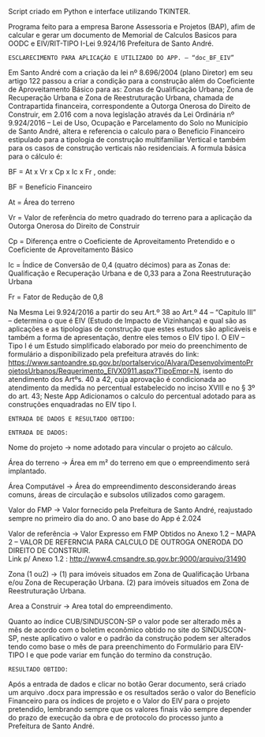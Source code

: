 Script criado em Python e interface utilizando TKINTER.

Programa feito para a empresa Barone Assessoria e Projetos (BAP), afim de calcular e gerar um documento de Memorial de Calculos Basicos para OODC e EIV/RIT-TIPO I-Lei 9.924/16 Prefeitura de Santo André.

	ESCLARECIMENTO PARA APLICAÇÃO E UTILIZADO DO APP. – “doc_BF_EIV”

Em Santo André com a criação da lei nº 8.696/2004 (plano Diretor) em seu artigo 122 passou a criar a condição para a construção além do Coeficiente de Aproveitamento Básico para as: Zonas de Qualificação Urbana; Zona de Recuperação Urbana e Zona de Reestruturação Urbana, chamada de Contrapartida financeira, correspondente a Outorga Onerosa do Direito de Construir, em 2.016 com a nova legislação através da Lei Ordinária nº 9.924/2016 – Lei de Uso, Ocupação e Parcelamento do Solo no Município de Santo André, altera e referencia o calculo para o Beneficio Financeiro estipulado para a tipologia de construção multifamiliar Vertical e também para os casos de construção verticais não residenciais.
A formula básica para o cálculo é:

BF = At x Vr x Cp x Ic x Fr , onde:

BF = 	Benefício Financeiro

At = 	Área do terreno

Vr = 	Valor de referência do metro quadrado do terreno para a aplicação da Outorga Onerosa do Direito de Construir

Cp	= 	Diferença entre o Coeficiente de Aproveitamento Pretendido e o Coeficiente de Aproveitamento Básico

Ic = Índice de Conversão de 0,4 (quatro décimos) para as Zonas de: Qualificação e Recuperação Urbana e de 0,33 para a Zona Reestruturação Urbana

Fr = Fator de Redução de 0,8 



Na Mesma Lei 9.924/2016 a partir do seu Art.º 38 ao Art.º 44 – “Capitulo III” – determina o que é EIV (Estudo de Impacto de Vizinhança) e qual são as aplicações e as tipologias de construção que estes estudos são aplicáveis e também a forma de apresentação, dentre eles temos o EIV tipo I. 
O EIV – Tipo I é um Estudo simplificado elaborado por meio do preenchimento de formulário a disponibilizado pela prefeitura através do link:
https://www.santoandre.sp.gov.br/portalservico/Alvara/DesenvolvimentoProjetosUrbanos/Requerimento_EIVX0911.aspx?TipoEmpr=N,  isento do atendimento dos Artºs. 40 a 42, cuja aprovação é condicionada ao atendimento da medida no percentual estabelecido no inciso XVIII e no § 3º do art. 43; 
Neste App Adicionamos o calculo do percentual adotado para as construções enquadradas no EIV tipo I. 









	ENTRADA DE DADOS E RESULTADO OBTIDO:

	ENTRADA DE DADOS:

Nome do projeto	-> 	nome adotado para vincular o projeto ao cálculo.

Área do terreno 	-> 	Área em m² do terreno em que o empreendimento será implantado.

Área Computável	 -> 	Área do empreendimento desconsiderando áreas comuns, áreas de circulação e subsolos utilizados como garagem.

Valor do FMP 	-> 	Valor fornecido pela Prefeitura de Santo André, reajustado sempre no primeiro dia do ano. O ano base do App é 2.024

Valor de referência  -> 	Valor Expresso em FMP Obtidos no Anexo 1.2 – MAPA 2 – VALOR DE REFERNCIA PARA CALCULO DE OUTROGA ONERODA DO DIREITO DE CONSTRUIR.  
Link p/ Anexo 1.2		: 	http://www4.cmsandre.sp.gov.br:9000/arquivo/31490 

Zona (1 ou2)  ->		(1) 	para imóveis situados em Zona de Qualificação Urbana e/ou Zona de Recuperação Urbana.
		(2) 	para imóveis situados em Zona de Reestruturação Urbana.
	
Area a Construir 	-> 	Area total do empreendimento.

Quanto ao índice CUB/SINDUSCON-SP o valor pode ser alterado mês a mês de acordo com o boletim econômico obtido no site do SINDUSCON-SP, neste aplicativo o valor e o padrão da construção podem ser alterados tendo como base o mês de para preenchimento do Formulário para EIV- TIPO I e que pode variar em função do termino da construção.


	RESULTADO OBTIDO:

Após a entrada de dados e clicar no botão Gerar documento, será criado um arquivo .docx para impressão e os resultados serão o valor do Benefício Financeiro para os índices de projeto e o Valor do EIV para o projeto pretendido, lembrando sempre que os valores finais vão sempre depender do prazo de execução da obra e de protocolo do processo junto a Prefeitura de Santo André.
